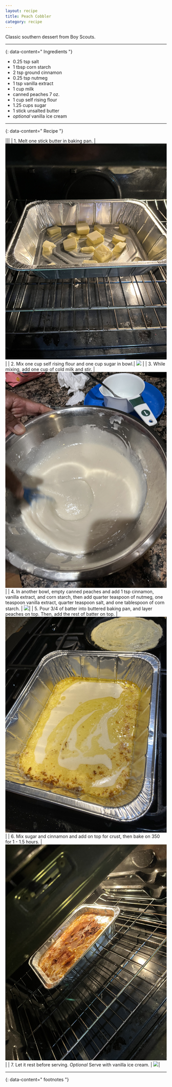 ```yaml
---
layout: recipe
title: Peach Cobbler
category: recipe
---
```


Classic southern dessert from Boy Scouts. 

---
{: data-content=" Ingredients "}


- 0.25 tsp salt
- 1 tbsp corn starch
- 2 tsp ground cinnamon
- 0.25 tsp nutmeg
- 1 tsp vanilla extract
- 1 cup milk
- canned peaches 7 oz.
- 1 cup self rising flour
- 1.25 cups sugar 
- 1 stick unsalted butter 
- *optional* vanilla ice cream


---
{: data-content=" Recipe "}


|<img src="assets/dalmakhani0.jpeg" style="width: 0%;height: 0;">|<img src="assets/dalmakhani0.jpeg" style="width: 0%;height: 0;">|
| 1. Melt one stick butter in baking pan. | <img src="assets/peachcobbler1.jpeg"> |
| 2. Mix one cup self rising flour and one cup sugar in bowl.| <img src="assets/peachcobbler2.jpeg" > |
| 3. While mixing, add one cup of cold milk and stir. | <img src="assets/peachcobbler3.jpeg"> |
| 4. In another bowl, empty canned peaches and add 1 tsp cinnamon, vanilla extract, and corn starch, then add quarter teaspoon of nutmeg, one teaspoon vanilla extract, quarter teaspoon salt, and one tablespoon of corn starch.  | <img src="assets/peachcobbler4.jpeg">|
| 5. Pour 3/4 of batter into buttered baking pan, and layer peaches on top. Then, add the rest of batter on top.  | <img src="assets/peachcobbler5.jpeg">|
| 6.  Mix sugar and cinnamon and add on top for crust, then bake on 350 for 1 - 1.5 hours. | <img src="assets/peachcobbler6.jpeg">|
| 7. Let it rest before serving. *Optional* Serve with vanilla ice cream.  | <img src="assets/peachcobbler7.jpeg">|

---
{: data-content=" footnotes "}
